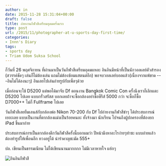 ```yaml
---
author: in
date: 2015-11-28 15:31:04+00:00
draft: false
title: ถ่ายงานกีฬาสีเตรียมอุดมครั้งแรก
type: post
url: /2015/11/photographer-at-u-sports-day-first-time/
categories:
- Innn's Diary
tags:
- sports day
- Triam Udom Suksa School
---
```


ก็วันที่ 26 พฤศจิกายน ที่ผ่านมาเป็นวันกีฬาสีเตรียมอุดมแหละ อินอินมีหน้าที่เป็นนักวอลเลย์ตัวสำรอง (สวรรค์ชัดๆ เล่นก็ไม่ต้องเล่น แถมไม่ต้องซ้อมแสตนด์อีก) พอจบวอลเลย์บอลแล้ว(เนื่องจากแพ้ขาด ---อินไม่ได้ลงนะๆ) อินเลยไปเล่นถ่ายรูปกับเพิ้ลๆด้วย

<!-- more -->



เมื่อก่อนจะใช้ D5200 แต่พอได้มาจับ Df ตอนงาน Bangkok Comic Con ครั้งนึงเราก็เลิกแตะ D5200 ไปเลย แบบกรั่วสรัสส บอกเลยถ้าจะซื้อกล้องอย่าซื้อซีรีส์ 5000 กว่า จะซื้อก็ซื้อ D7000++ ไม่ก็ Fullframe ไปเลย

วันกีฬาสีเลยยืมเลนส์กับกล้องพ่อ Nikon 70-200 กับ Df ไปถ่ายงานกีฬาสีขำๆ ได้ประสบการณ์เยอะเลย แบบเป็นงานที่ตากล้องแม่งเป็นร้อยคนอะ ทั้งจ้างมา นักเรียน ไปจนถึงผู้ปกครองที่ต้องยก iPad ขึ้นมาถ่าย

ประสบการณ์การเป็นตากล้องตึกวันกีฬาสีครั้งนี้บอกผมว่า ปีหน้ามึงหาอะไรง่ายๆทำซะ แบบถ่ายแล้วต้องทำรูปให้เพื่อนอีก ทวงอยู่ได้ น่ารำคาญชะมัด 555+

ปล. เขียนเป็นธรรมเนียม ไม่ได้เขียนนานมากกกก ไม่มีเวลาหายใจ แฮ่กๆ

![อินอินกีฬาสี](https://www.cyruszhang.com/wp-content/uploads/2015/11/12239193_854452897998902_9185547386954107560_o-1024x684.jpg)

